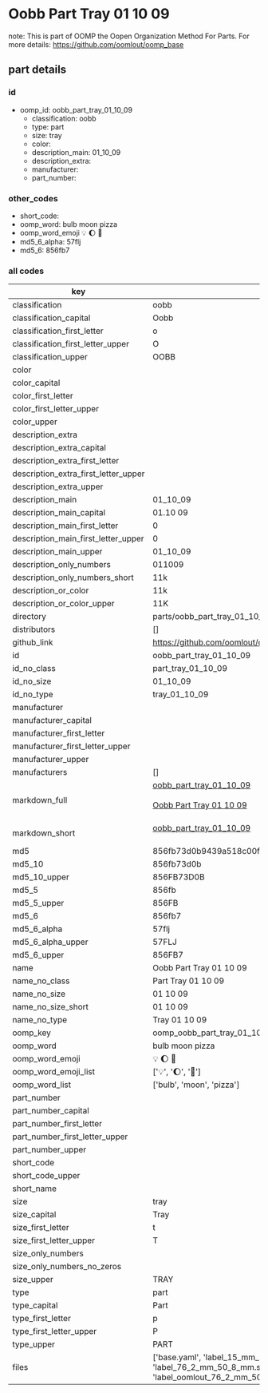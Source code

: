 # Oobb Part Tray 01 10 09  

note: This is part of OOMP the Oopen Organization Method For Parts. For more details: https://github.com/oomlout/oomp_base

##  part details





### id
* oomp_id: oobb_part_tray_01_10_09
  * classification: oobb
  * type: part
  * size: tray
  * color: 
  * description_main: 01_10_09
  * description_extra: 
  * manufacturer: 
  * part_number: 

### other_codes
* short_code: 
* oomp_word: bulb moon pizza
* oomp_word_emoji :bulb: :moon: :pizza:
* md5_6_alpha: 57flj
* md5_6: 856fb7

### all codes 
| key | value |  
| --- | --- |  
| classification | oobb |  
| classification_capital | Oobb |  
| classification_first_letter | o |  
| classification_first_letter_upper | O |  
| classification_upper | OOBB |  
| color |  |  
| color_capital |  |  
| color_first_letter |  |  
| color_first_letter_upper |  |  
| color_upper |  |  
| description_extra |  |  
| description_extra_capital |  |  
| description_extra_first_letter |  |  
| description_extra_first_letter_upper |  |  
| description_extra_upper |  |  
| description_main | 01_10_09 |  
| description_main_capital | 01.10 09 |  
| description_main_first_letter | 0 |  
| description_main_first_letter_upper | 0 |  
| description_main_upper | 01_10_09 |  
| description_only_numbers | 011009 |  
| description_only_numbers_short | 11k |  
| description_or_color | 11k |  
| description_or_color_upper | 11K |  
| directory | parts/oobb_part_tray_01_10_09 |  
| distributors | [] |  
| github_link | https://github.com/oomlout/oomlout_oomp_part_src/tree/main/parts/oobb_part_tray_01_10_09/working |  
| id | oobb_part_tray_01_10_09 |  
| id_no_class | part_tray_01_10_09 |  
| id_no_size | 01_10_09 |  
| id_no_type | tray_01_10_09 |  
| manufacturer |  |  
| manufacturer_capital |  |  
| manufacturer_first_letter |  |  
| manufacturer_first_letter_upper |  |  
| manufacturer_upper |  |  
| manufacturers | [] |  
| markdown_full | [oobb_part_tray_01_10_09](https://github.com/oomlout/oomlout_oomp_part_src/tree/main/parts/oobb_part_tray_01_10_09/working)<br>[](https://github.com/oomlout/oomlout_oomp_part_src/tree/main/parts/oobb_part_tray_01_10_09/working)<br>[Oobb Part Tray 01 10 09](https://github.com/oomlout/oomlout_oomp_part_src/tree/main/parts/oobb_part_tray_01_10_09/working)<br><br> |  
| markdown_short | [oobb_part_tray_01_10_09](https://github.com/oomlout/oomlout_oomp_part_src/tree/main/parts/oobb_part_tray_01_10_09/working)<br><br> |  
| md5 | 856fb73d0b9439a518c00ffba804861f |  
| md5_10 | 856fb73d0b |  
| md5_10_upper | 856FB73D0B |  
| md5_5 | 856fb |  
| md5_5_upper | 856FB |  
| md5_6 | 856fb7 |  
| md5_6_alpha | 57flj |  
| md5_6_alpha_upper | 57FLJ |  
| md5_6_upper | 856FB7 |  
| name | Oobb Part Tray 01 10 09 |  
| name_no_class | Part Tray 01 10 09 |  
| name_no_size | 01 10 09 |  
| name_no_size_short | 01 10 09 |  
| name_no_type | Tray 01 10 09 |  
| oomp_key | oomp_oobb_part_tray_01_10_09 |  
| oomp_word | bulb moon pizza |  
| oomp_word_emoji | :bulb: :moon: :pizza: |  
| oomp_word_emoji_list | [':bulb:', ':moon:', ':pizza:'] |  
| oomp_word_list | ['bulb', 'moon', 'pizza'] |  
| part_number |  |  
| part_number_capital |  |  
| part_number_first_letter |  |  
| part_number_first_letter_upper |  |  
| part_number_upper |  |  
| short_code |  |  
| short_code_upper |  |  
| short_name |  |  
| size | tray |  
| size_capital | Tray |  
| size_first_letter | t |  
| size_first_letter_upper | T |  
| size_only_numbers |  |  
| size_only_numbers_no_zeros |  |  
| size_upper | TRAY |  
| type | part |  
| type_capital | Part |  
| type_first_letter | p |  
| type_first_letter_upper | P |  
| type_upper | PART |  
| files | ['base.yaml', 'label_15_mm_30_mm.pdf', 'label_15_mm_30_mm.svg', 'label_76_2_mm_50_8_mm.pdf', 'label_76_2_mm_50_8_mm.svg', 'label_oomlout_76_2_mm_50_8_mm.pdf', 'label_oomlout_76_2_mm_50_8_mm.svg', 'readme.md', 'working.json', 'working.yaml'] |  
